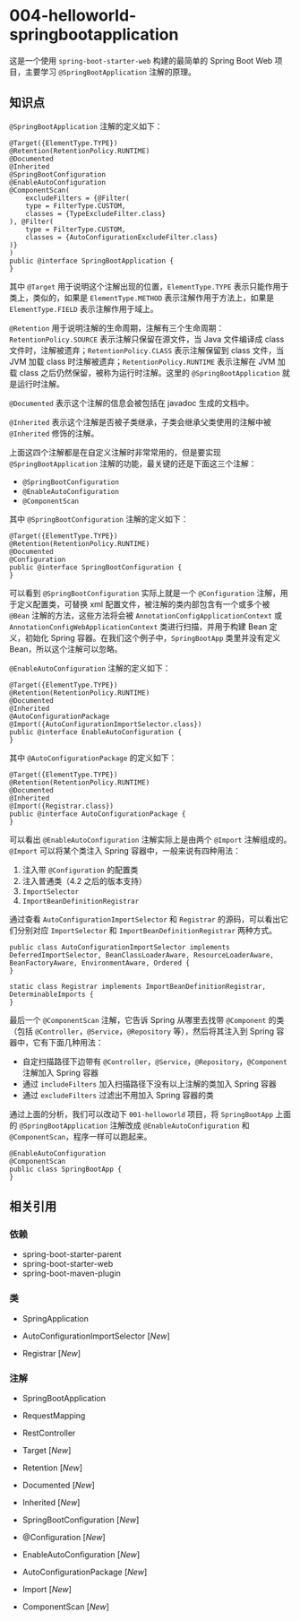 # 004-helloworld-springbootapplication

这是一个使用 `spring-boot-starter-web` 构建的最简单的 Spring Boot Web 项目，主要学习 `@SpringBootApplication` 注解的原理。

## 知识点

`@SpringBootApplication` 注解的定义如下：

```
@Target({ElementType.TYPE})
@Retention(RetentionPolicy.RUNTIME)
@Documented
@Inherited
@SpringBootConfiguration
@EnableAutoConfiguration
@ComponentScan(
    excludeFilters = {@Filter(
    type = FilterType.CUSTOM,
    classes = {TypeExcludeFilter.class}
), @Filter(
    type = FilterType.CUSTOM,
    classes = {AutoConfigurationExcludeFilter.class}
)}
)
public @interface SpringBootApplication {
}
```

其中 `@Target` 用于说明这个注解出现的位置，`ElementType.TYPE` 表示只能作用于类上，类似的，如果是 `ElementType.METHOD` 表示注解作用于方法上，如果是  `ElementType.FIELD` 表示注解作用于域上。

`@Retention` 用于说明注解的生命周期，注解有三个生命周期：`RetentionPolicy.SOURCE` 表示注解只保留在源文件，当 Java 文件编译成 class 文件时，注解被遗弃；`RetentionPolicy.CLASS` 表示注解保留到 class 文件，当 JVM 加载 class 时注解被遗弃；`RetentionPolicy.RUNTIME` 表示注解在 JVM 加载 class 之后仍然保留，被称为运行时注解。这里的 `@SpringBootApplication` 就是运行时注解。

`@Documented` 表示这个注解的信息会被包括在 javadoc 生成的文档中。

`@Inherited` 表示这个注解是否被子类继承，子类会继承父类使用的注解中被 `@Inherited` 修饰的注解。

上面这四个注解都是在自定义注解时非常常用的，但是要实现 `@SpringBootApplication` 注解的功能，最关键的还是下面这三个注解：

* `@SpringBootConfiguration`
* `@EnableAutoConfiguration`
* `@ComponentScan`

其中 `@SpringBootConfiguration` 注解的定义如下：

```
@Target({ElementType.TYPE})
@Retention(RetentionPolicy.RUNTIME)
@Documented
@Configuration
public @interface SpringBootConfiguration {
}
```

可以看到 `@SpringBootConfiguration` 实际上就是一个 `@Configuration` 注解，用于定义配置类，可替换 xml 配置文件，被注解的类内部包含有一个或多个被 `@Bean` 注解的方法，这些方法将会被 `AnnotationConfigApplicationContext` 或 `AnnotationConfigWebApplicationContext` 类进行扫描，并用于构建 Bean 定义，初始化 Spring 容器。在我们这个例子中，`SpringBootApp` 类里并没有定义 Bean，所以这个注解可以忽略。

`@EnableAutoConfiguration` 注解的定义如下：

```
@Target({ElementType.TYPE})
@Retention(RetentionPolicy.RUNTIME)
@Documented
@Inherited
@AutoConfigurationPackage
@Import({AutoConfigurationImportSelector.class})
public @interface EnableAutoConfiguration {
}
```

其中 `@AutoConfigurationPackage` 的定义如下：

```
@Target({ElementType.TYPE})
@Retention(RetentionPolicy.RUNTIME)
@Documented
@Inherited
@Import({Registrar.class})
public @interface AutoConfigurationPackage {
}
```

可以看出 `@EnableAutoConfiguration` 注解实际上是由两个 `@Import` 注解组成的。`@Import` 可以将某个类注入 Spring 容器中，一般来说有四种用法：

1. 注入带 `@Configuration` 的配置类
1. 注入普通类（4.2 之后的版本支持）
2. `ImportSelector`
3. `ImportBeanDefinitionRegistrar`

通过查看 `AutoConfigurationImportSelector` 和 `Registrar` 的源码，可以看出它们分别对应 `ImportSelector` 和 `ImportBeanDefinitionRegistrar` 两种方式。

```
public class AutoConfigurationImportSelector implements DeferredImportSelector, BeanClassLoaderAware, ResourceLoaderAware, BeanFactoryAware, EnvironmentAware, Ordered {
}
```

```
static class Registrar implements ImportBeanDefinitionRegistrar, DeterminableImports {
}
```

最后一个 `@ComponentScan` 注解，它告诉 Spring 从哪里去找带 `@Component` 的类（包括 `@Controller`，`@Service`，`@Repository` 等），然后将其注入到 Spring 容器中，它有下面几种用法：

* 自定扫描路径下边带有 `@Controller`，`@Service`，`@Repository`，`@Component` 注解加入 Spring 容器
* 通过 `includeFilters` 加入扫描路径下没有以上注解的类加入 Spring 容器
* 通过 `excludeFilters` 过滤出不用加入 Spring 容器的类

通过上面的分析，我们可以改动下 `001-helloworld` 项目，将 `SpringBootApp` 上面的 `@SpringBootApplication` 注解改成 `@EnableAutoConfiguration` 和 `@ComponentScan`，程序一样可以跑起来。

```
@EnableAutoConfiguration
@ComponentScan
public class SpringBootApp {
}
```

## 相关引用

### 依赖

* spring-boot-starter-parent
* spring-boot-starter-web
* spring-boot-maven-plugin

### 类

* SpringApplication

* AutoConfigurationImportSelector [*New*]
* Registrar [*New*]

### 注解

* SpringBootApplication
* RequestMapping
* RestController

* Target [*New*]
* Retention [*New*]
* Documented [*New*]
* Inherited [*New*]
* SpringBootConfiguration [*New*]
* @Configuration [*New*]
* EnableAutoConfiguration [*New*]
* AutoConfigurationPackage [*New*]
* Import [*New*]
* ComponentScan [*New*]
